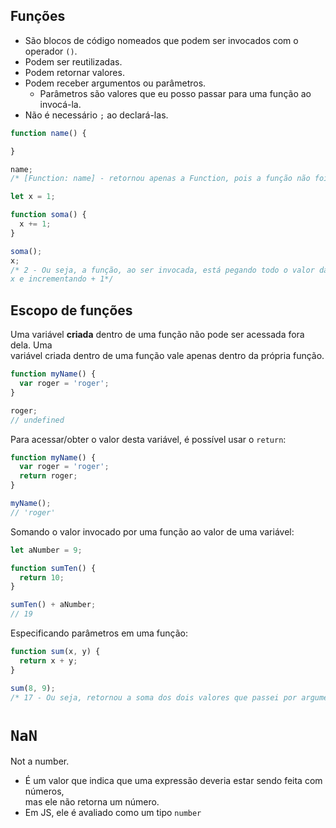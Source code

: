 ## Funções
- São blocos de código nomeados que podem ser invocados com o operador `()`.
- Podem ser reutilizadas.
- Podem retornar valores.
- Podem receber argumentos ou parâmetros.
  - Parâmetros são valores que eu posso passar para uma função ao invocá-la.
- Não é necessário `;` ao declará-las.

```javascript
function name() {

}

name;
/* [Function: name] - retornou apenas a Function, pois a função não foi invocada */
```

```javascript
let x = 1;

function soma() {
  x += 1;
}

soma();
x;
/* 2 - Ou seja, a função, ao ser invocada, está pegando todo o valor da variável  
x e incrementando + 1*/
```

## Escopo de funções
Uma variável **criada** dentro de uma função não pode ser acessada fora dela. Uma  
variável criada dentro de uma função vale apenas dentro da própria função.

```javascript
function myName() {
  var roger = 'roger';
}

roger;
// undefined
```

Para acessar/obter o valor desta variável, é possível usar o `return`:

```javascript
function myName() {
  var roger = 'roger';
  return roger;
}

myName();
// 'roger'
```

Somando o valor invocado por uma função ao valor de uma variável:

```javascript
let aNumber = 9;

function sumTen() {
  return 10;
}

sumTen() + aNumber;
// 19
```

Especificando parâmetros em uma função:

```javascript
function sum(x, y) {
  return x + y;
}

sum(8, 9);
/* 17 - Ou seja, retornou a soma dos dois valores que passei por argumento */
```

# `NaN`
Not a number.
- É um valor que indica que uma expressão deveria estar sendo feita com números,  
mas ele não retorna um número.
- Em JS, ele é avaliado como um tipo `number`
